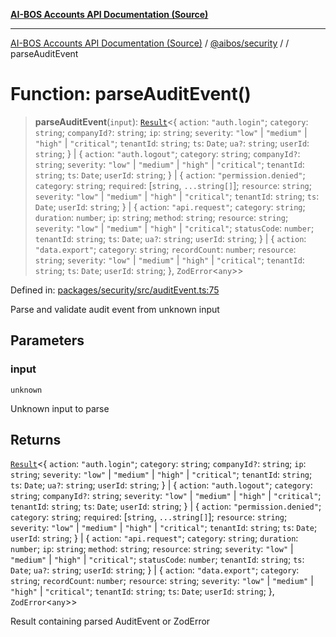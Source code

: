 [**AI-BOS Accounts API Documentation (Source)**](../../../README.md)

***

[AI-BOS Accounts API Documentation (Source)](../../../README.md) / [@aibos/security](../README.md) / [](../README.md) / parseAuditEvent

# Function: parseAuditEvent()

> **parseAuditEvent**(`input`): [`Result`](../types/type-aliases/Result.md)\<\{ `action`: `"auth.login"`; `category`: `string`; `companyId?`: `string`; `ip`: `string`; `severity`: `"low"` \| `"medium"` \| `"high"` \| `"critical"`; `tenantId`: `string`; `ts`: `Date`; `ua?`: `string`; `userId`: `string`; \} \| \{ `action`: `"auth.logout"`; `category`: `string`; `companyId?`: `string`; `severity`: `"low"` \| `"medium"` \| `"high"` \| `"critical"`; `tenantId`: `string`; `ts`: `Date`; `userId`: `string`; \} \| \{ `action`: `"permission.denied"`; `category`: `string`; `required`: \[`string`, `...string[]`\]; `resource`: `string`; `severity`: `"low"` \| `"medium"` \| `"high"` \| `"critical"`; `tenantId`: `string`; `ts`: `Date`; `userId`: `string`; \} \| \{ `action`: `"api.request"`; `category`: `string`; `duration`: `number`; `ip`: `string`; `method`: `string`; `resource`: `string`; `severity`: `"low"` \| `"medium"` \| `"high"` \| `"critical"`; `statusCode`: `number`; `tenantId`: `string`; `ts`: `Date`; `ua?`: `string`; `userId`: `string`; \} \| \{ `action`: `"data.export"`; `category`: `string`; `recordCount`: `number`; `resource`: `string`; `severity`: `"low"` \| `"medium"` \| `"high"` \| `"critical"`; `tenantId`: `string`; `ts`: `Date`; `userId`: `string`; \}, `ZodError`\<`any`\>\>

Defined in: [packages/security/src/auditEvent.ts:75](https://github.com/pohlai88/accounts/blob/48103fb36d28b2b9bfb33472b6de2f719773cde9/packages/security/src/auditEvent.ts#L75)

Parse and validate audit event from unknown input

## Parameters

### input

`unknown`

Unknown input to parse

## Returns

[`Result`](../types/type-aliases/Result.md)\<\{ `action`: `"auth.login"`; `category`: `string`; `companyId?`: `string`; `ip`: `string`; `severity`: `"low"` \| `"medium"` \| `"high"` \| `"critical"`; `tenantId`: `string`; `ts`: `Date`; `ua?`: `string`; `userId`: `string`; \} \| \{ `action`: `"auth.logout"`; `category`: `string`; `companyId?`: `string`; `severity`: `"low"` \| `"medium"` \| `"high"` \| `"critical"`; `tenantId`: `string`; `ts`: `Date`; `userId`: `string`; \} \| \{ `action`: `"permission.denied"`; `category`: `string`; `required`: \[`string`, `...string[]`\]; `resource`: `string`; `severity`: `"low"` \| `"medium"` \| `"high"` \| `"critical"`; `tenantId`: `string`; `ts`: `Date`; `userId`: `string`; \} \| \{ `action`: `"api.request"`; `category`: `string`; `duration`: `number`; `ip`: `string`; `method`: `string`; `resource`: `string`; `severity`: `"low"` \| `"medium"` \| `"high"` \| `"critical"`; `statusCode`: `number`; `tenantId`: `string`; `ts`: `Date`; `ua?`: `string`; `userId`: `string`; \} \| \{ `action`: `"data.export"`; `category`: `string`; `recordCount`: `number`; `resource`: `string`; `severity`: `"low"` \| `"medium"` \| `"high"` \| `"critical"`; `tenantId`: `string`; `ts`: `Date`; `userId`: `string`; \}, `ZodError`\<`any`\>\>

Result containing parsed AuditEvent or ZodError
